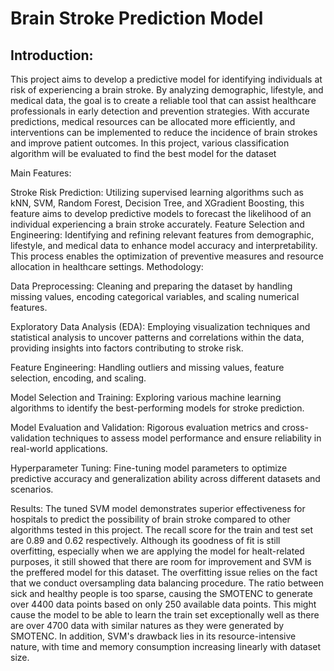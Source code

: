 # Brain Stroke Prediction Model
## Introduction:
This project aims to develop a predictive model for identifying individuals at risk of experiencing a brain stroke. By analyzing demographic, lifestyle, and medical data, the goal is to create a reliable tool that can assist healthcare professionals in early detection and prevention strategies. With accurate predictions, medical resources can be allocated more efficiently, and interventions can be implemented to reduce the incidence of brain strokes and improve patient outcomes. In this project, various classification algorithm will be evaluated to find the best model for the dataset

Main Features:

Stroke Risk Prediction: Utilizing supervised learning algorithms such as kNN, SVM, Random Forest, Decision Tree, and XGradient Boosting, this feature aims to develop predictive models to forecast the likelihood of an individual experiencing a brain stroke accurately.
Feature Selection and Engineering: Identifying and refining relevant features from demographic, lifestyle, and medical data to enhance model accuracy and interpretability. This process enables the optimization of preventive measures and resource allocation in healthcare settings.
Methodology:

Data Preprocessing: Cleaning and preparing the dataset by handling missing values, encoding categorical variables, and scaling numerical features.

Exploratory Data Analysis (EDA): Employing visualization techniques and statistical analysis to uncover patterns and correlations within the data, providing insights into factors contributing to stroke risk.

Feature Engineering: Handling outliers and missing values, feature selection, encoding, and scaling.

Model Selection and Training: Exploring various machine learning algorithms to identify the best-performing models for stroke prediction.

Model Evaluation and Validation: Rigorous evaluation metrics and cross-validation techniques to assess model performance and ensure reliability in real-world applications.

Hyperparameter Tuning: Fine-tuning model parameters to optimize predictive accuracy and generalization ability across different datasets and scenarios.


Results:
The tuned SVM model demonstrates superior effectiveness for hospitals to predict the possibility of brain stroke compared to other algorithms tested in this project. The recall score for the train and test set are 0.89 and 0.62 respectively. Although its goodness of fit is still overfitting, especially when we are applying the model for healt-related purposes, it still showed that there are room for improvement and SVM is the preffered model for this dataset. The overfitting issue relies on the fact that we conduct oversampling data balancing procedure. The ratio between sick and healthy people is too sparse, causing the SMOTENC to generate over 4400 data points based on only 250 available data points. This might cause the model to be able to learn the train set exceptionally well as there are over 4700 data with similar natures as they were generated by SMOTENC. In addition, SVM's drawback lies in its resource-intensive nature, with time and memory consumption increasing linearly with dataset size. 


